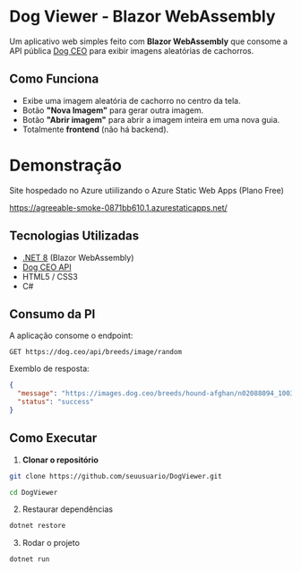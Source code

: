 # Dog Viewer - Blazor WebAssembly

Um aplicativo web simples feito com **Blazor WebAssembly** que consome a API pública [Dog CEO](https://dog.ceo/dog-api/) para exibir imagens aleatórias de cachorros.

## Como Funciona
- Exibe uma imagem aleatória de cachorro no centro da tela.
- Botão **"Nova Imagem"** para gerar outra imagem.
- Botão **"Abrir imagem"** para abrir a imagem inteira em uma nova guia.
- Totalmente **frontend** (não há backend).

# Demonstração

Site hospedado no Azure utiilizando o Azure Static Web Apps (Plano Free)

https://agreeable-smoke-0871bb610.1.azurestaticapps.net/

## Tecnologias Utilizadas

- [.NET 8](https://dotnet.microsoft.com/) (Blazor WebAssembly)
- [Dog CEO API](https://dog.ceo/dog-api/)
- HTML5 / CSS3
- C#

## Consumo da PI

A aplicação consome o endpoint:
```nginx
GET https://dog.ceo/api/breeds/image/random
```
Exemblo de resposta:
```json
{
  "message": "https://images.dog.ceo/breeds/hound-afghan/n02088094_1003.jpg",
  "status": "success"
}
```

## Como Executar

1. **Clonar o repositório**

```bash
git clone https://github.com/seuusuario/DogViewer.git

cd DogViewer
```

2. Restaurar dependências
```bash
dotnet restore
```

3. Rodar o projeto
```bash
dotnet run
```

